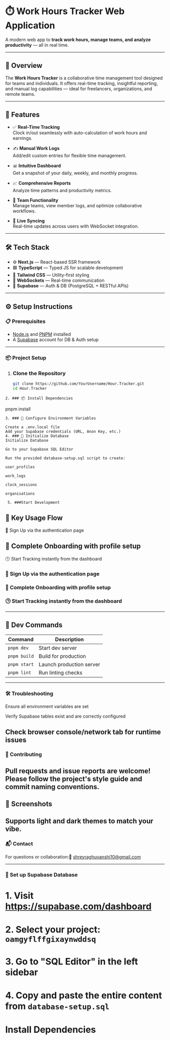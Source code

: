 # ⏱️ Work Hours Tracker Web Application

A modern web app to **track work hours, manage teams, and analyze productivity** — all in real time.

---

## 📌 Overview

The **Work Hours Tracker** is a collaborative time management tool designed for teams and individuals. It offers real-time tracking, insightful reporting, and manual log capabilities — ideal for freelancers, organizations, and remote teams.

---

## 🚀 Features

- ✅ **Real-Time Tracking**  
  Clock in/out seamlessly with auto-calculation of work hours and earnings.

- ✍️ **Manual Work Logs**  
  Add/edit custom entries for flexible time management.

- 📊 **Intuitive Dashboard**  
  Get a snapshot of your daily, weekly, and monthly progress.

- 📈 **Comprehensive Reports**  
  Analyze time patterns and productivity metrics.

- 👥 **Team Functionality**  
  Manage teams, view member logs, and optimize collaborative workflows.

- 🔄 **Live Syncing**  
  Real-time updates across users with WebSocket integration.

---

## 🛠 Tech Stack

- ⚙️ **Next.js** — React-based SSR framework  
- 🟦 **TypeScript** — Typed JS for scalable development  
- 🎨 **Tailwind CSS** — Utility-first styling  
- 🔌 **WebSockets** — Real-time communication  
- 🧾 **Supabase** — Auth & DB (PostgreSQL + RESTful APIs)

---

## ⚙️ Setup Instructions

### 📋 Prerequisites
- [Node.js](https://nodejs.org/) and [PNPM](https://pnpm.io/) installed
- A [Supabase](https://supabase.com/) account for DB & Auth setup

---

### 📦 Project Setup

1. ### **Clone the Repository**
   ```bash
   git clone https://github.com/YourUsername/Hour.Tracker.git
   cd Hour.Tracker
```
2. ### 📦 Install Dependencies
```
pnpm install
```
3. ### 🔧 Configure Environment Variables

Create a .env.local file
Add your Supabase credentials (URL, Anon Key, etc.)
4. ### 🔑 Initialize Database
Initialize Database

Go to your Supabase SQL Editor

Run the provided database-setup.sql script to create:

user_profiles

work_logs

clock_sessions

organisations
 
 5. ###Start Development
 ```
 ## 🧭 Key Usage Flow
🔐 Sign Up via the authentication page

👤 Complete Onboarding with profile setup
---
🕒 Start Tracking instantly from the dashboard
### 🔐 Sign Up via the authentication page

### 👤 Complete Onboarding with profile setup

### 🕒 Start Tracking instantly from the dashboard
---
## 🧪 Dev Commands
| Command      | Description              |
| ------------ | ------------------------ |
| `pnpm dev`   | Start dev server         |
| `pnpm build` | Build for production     |
| `pnpm start` | Launch production server |
| `pnpm lint`  | Run linting checks       |
---
### 🛠️ Troubleshooting
Ensure all environment variables are set

Verify Supabase tables exist and are correctly configured

Check browser console/network tab for runtime issues
---
### 🤝 Contributing
Pull requests and issue reports are welcome!
Please follow the project's style guide and commit naming conventions.
---
## 📸 Screenshots
Supports light and dark themes to match your vibe.
---
### 📬 Contact
For questions or collaboration:📧 shreyraghuvanshi10@gmail.com

---

### 🔐 Set up Supabase Database
# 1. Visit https://supabase.com/dashboard
# 2. Select your project: `oamgyflffgixaynwddsq`
# 3. Go to "SQL Editor" in the left sidebar
# 4. Copy and paste the entire content from `database-setup.sql`
# Install Dependencies
